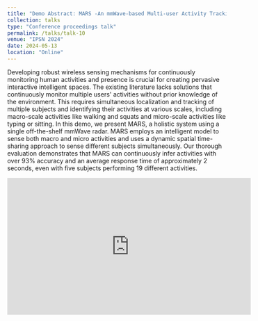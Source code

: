 ```yaml
---
title: "Demo Abstract: MARS -An mmWave-based Multi-user Activity Tracking Solution"
collection: talks
type: "Conference proceedings talk"
permalink: /talks/talk-10
venue: "IPSN 2024"
date: 2024-05-13
location: "Online"
---
```


Developing robust wireless sensing mechanisms for continuously monitoring human activities and presence is crucial for creating pervasive interactive intelligent spaces. The existing literature lacks solutions that continuously monitor multiple users' activities without prior knowledge of the environment. This requires simultaneous localization and tracking of multiple subjects and identifying their activities at various scales, including macro-scale activities like walking and squats and micro-scale activities like typing or sitting. In this demo, we present MARS, a holistic system using a single off-the-shelf mmWave radar. MARS employs an intelligent model to sense both macro and micro activities and uses a dynamic spatial time-sharing approach to sense different subjects simultaneously. Our thorough evaluation demonstrates that MARS can continuously infer activities with over 93% accuracy and an average response time of approximately 2 seconds, even with five subjects performing 19 different activities.    
<iframe width="560" height="315" src="https://www.youtube.com/embed/6Bn2RfhJF6s?si=nkrNPE2LhWUR3GWk" title="YouTube video player" frameborder="0" allow="accelerometer; autoplay; clipboard-write; encrypted-media; gyroscope; picture-in-picture" allowfullscreen></iframe>